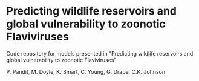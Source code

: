 # Predicting wildlife reservoirs and global vulnerability to zoonotic Flaviviruses 
Code repository for models presented in "Predicting wildlife reservoirs and global vulnerability to zoonotic Flaviviruses"  

P. Pandit, M. Doyle, K. Smart, C. Young, G. Drape, C.K. Johnson



